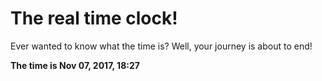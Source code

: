# The real time clock!

Ever wanted to know what the time is? Well, your journey is about to end!

**The time is Nov 07, 2017, 18:27**